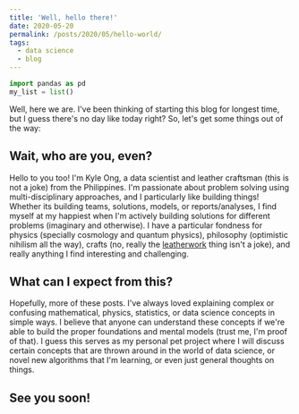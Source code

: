 ```yaml
---
title: 'Well, hello there!'
date: 2020-05-20
permalink: /posts/2020/05/hello-world/
tags:
  - data science
  - blog
---
```

```python
import pandas as pd
my_list = list()
```
Well, here we are. I've been thinking of starting this blog for longest time, but I guess there's no day like today right? So, let's get some things out of the way:

Wait, who are you, even?
------
Hello to you too! I'm Kyle Ong, a data scientist and leather craftsman (this is not a joke) from the Philippines. I'm passionate about problem solving using multi-disciplinary approaches, and I particularly like building things! Whether its building teams, solutions, models, or reports/analyses, I find myself at my happiest when I'm actively building solutions for different problems (imaginary and otherwise). I have a particular fondness for physics (specially cosmology and quantum physics), philosophy (optimistic nihilism all the way), crafts (no, really the [leatherwork](https://instagram.com/kykyleoh) thing isn't a joke), and really anything I find interesting and challenging.

What can I expect from this?
------
Hopefully, more of these posts. I've always loved explaining complex or confusing mathematical, physics, statistics, or data science concepts in simple ways. I believe that anyone can understand these concepts if we're able to build the proper foundations and mental models (trust me, I'm proof of that). I guess this serves as my personal pet project where I will discuss certain concepts that are thrown around in the world of data science, or novel new algorithms that I'm learning, or even just general thoughts on things.

See you soon!
------
